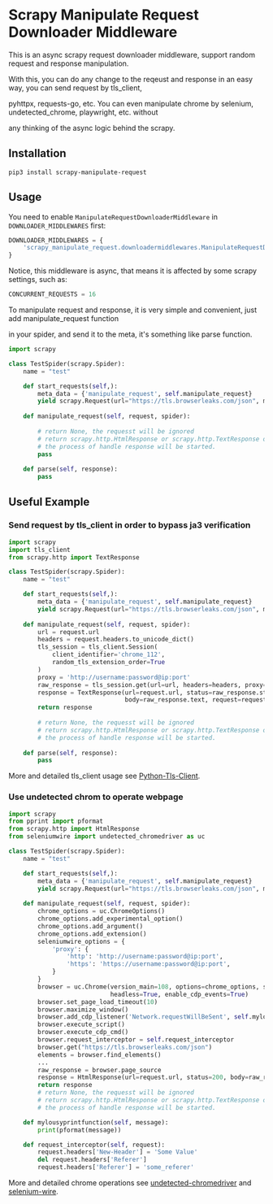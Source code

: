 # Scrapy Manipulate Request Downloader Middleware

This is an async scrapy request downloader middleware, support random request and response manipulation.

With this, you can do any change to the reqeust and response in an easy way, you can send request by tls_client, 

pyhttpx, requests-go, etc. You can even manipulate chrome by selenium, undetected_chrome, playwright, etc. without

any thinking of the async logic behind the scrapy.

## Installation

```shell script
pip3 install scrapy-manipulate-request
```

## Usage

You need to enable `ManipulateRequestDownloaderMiddleware` in `DOWNLOADER_MIDDLEWARES` first:

```python
DOWNLOADER_MIDDLEWARES = {
    'scrapy_manipulate_request.downloadermiddlewares.ManipulateRequestDownloaderMiddleware': 543,
}
```

Notice, this middleware is async, that means it is affected by some scrapy settings, such as:

```python
CONCURRENT_REQUESTS = 16

```

To manipulate request and response, it is very simple and convenient, just add manipulate_request function

in your spider, and send it to the meta, it's something like parse function.

```python
import scrapy

class TestSpider(scrapy.Spider):
    name = "test"

    def start_requests(self,):
        meta_data = {'manipulate_request', self.manipulate_request}
        yield scrapy.Request(url="https://tls.browserleaks.com/json", meta=meta_data)
    
    def manipulate_request(self, request, spider):
    
        # return None, the requesst will be ignored
        # return scrapy.http.HtmlResponse or scrapy.http.TextResponse object,
        # the process of handle response will be started.
        pass
    
    def parse(self, response):
        pass
```

## Useful Example

### Send request by tls_client in order to bypass ja3 verification

```python
import scrapy
import tls_client
from scrapy.http import TextResponse

class TestSpider(scrapy.Spider):
    name = "test"

    def start_requests(self,):
        meta_data = {'manipulate_request', self.manipulate_request}
        yield scrapy.Request(url="https://tls.browserleaks.com/json", meta=meta_data)
    
    def manipulate_request(self, request, spider):
        url = request.url
        headers = request.headers.to_unicode_dict()
        tls_session = tls_client.Session(
            client_identifier='chrome_112',
            random_tls_extension_order=True
        )
        proxy = 'http://username:password@ip:port'
        raw_response = tls_session.get(url=url, headers=headers, proxy=proxy)
        response = TextResponse(url=request.url, status=raw_response.status_code, headers=raw_response.headers,
                                body=raw_response.text, request=request, encoding='utf-8')
        return response
        
        # return None, the requesst will be ignored
        # return scrapy.http.HtmlResponse or scrapy.http.TextResponse object,
        # the process of handle response will be started.
    
    def parse(self, response):
        pass
```

More and detailed tls_client usage see [Python-Tls-Client](https://github.com/FlorianREGAZ/Python-Tls-Client).

### Use undetected chrom to operate webpage

```python
import scrapy
from pprint import pformat
from scrapy.http import HtmlResponse
from seleniumwire import undetected_chromedriver as uc

class TestSpider(scrapy.Spider):
    name = "test"

    def start_requests(self,):
        meta_data = {'manipulate_request', self.manipulate_request}
        yield scrapy.Request(url="https://tls.browserleaks.com/json", meta=meta_data)
    
    def manipulate_request(self, request, spider):
        chrome_options = uc.ChromeOptions()
        chrome_options.add_experimental_option()
        chrome_options.add_argument()
        chrome_options.add_extension()
        seleniumwire_options = {
            'proxy': {
                'http': 'http://username:password@ip:port',
                'https': 'https://username:password@ip:port',
            }
        }
        browser = uc.Chrome(version_main=108, options=chrome_options, seleniumwire_options= seleniumwire_options,
                            headless=True, enable_cdp_events=True)
        browser.set_page_load_timeout(10)
        browser.maximize_window()
        browser.add_cdp_listener('Network.requestWillBeSent', self.mylousyprintfunction)
        browser.execute_script()
        browser.execute_cdp_cmd()
        browser.request_interceptor = self.request_interceptor
        browser.get("https://tls.browserleaks.com/json")
        elements = browser.find_elements()
        ...
        raw_response = browser.page_source
        response = HtmlResponse(url=request.url, status=200, body=raw_response, request=request, encoding='utf-8')
        return response
        # return None, the requesst will be ignored
        # return scrapy.http.HtmlResponse or scrapy.http.TextResponse object,
        # the process of handle response will be started.

    def mylousyprintfunction(self, message):
        print(pformat(message))

    def request_interceptor(self, request):
        request.headers['New-Header'] = 'Some Value'
        del request.headers['Referer']
        request.headers['Referer'] = 'some_referer'
```

More and detailed chrome operations see [undetected-chromedriver](https://github.com/ultrafunkamsterdam/undetected-chromedriver)
and [selenium-wire](https://github.com/wkeeling/selenium-wire).